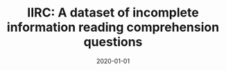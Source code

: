 ---
title: "IIRC: A dataset of incomplete information reading comprehension questions"
collection: publications
permalink: /publication/2020-01-01-IIRC-A-dataset-of-incomplete-information-reading-comprehension-questions
date: 2020-01-01
venue: 'Proceedings of the 2020 Conference on Empirical Methods in Natural Language Processing (EMNLP)'
---